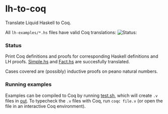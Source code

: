 # lh-to-coq

Translate Liquid Haskell to Coq.

All `lh-examples/*.hs` files have valid Coq translations: ![Status:](https://github.com/lykmast/lh-to-coq/actions/workflows/coq-test.yml/badge.svg)

### Status

Print Coq definitions and proofs for corresponding Haskell definitions and LH proofs.
[Simple.hs](lh-examples/Simple.hs) and [Fact.hs](lh-examples/Fact.hs) are succesfully translated.

Cases covered are (possibly) inductive proofs on peano natural numbers.

### Running examples

Examples can be compiled to Coq by running [test.sh](test.sh), which will create `.v` files in [out](out).
To typecheck the `.v` files with Coq, run `coqc file.v` (or open the file in an interactive Coq environment).
